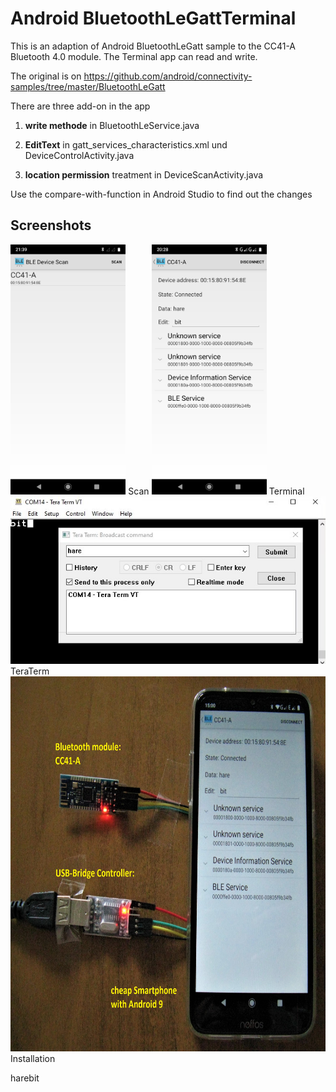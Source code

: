 Android BluetoothLeGattTerminal
=================================
This is an adaption of Android BluetoothLeGatt sample to the CC41-A Bluetooth 4.0 module. The Terminal app can read and write.

The original is on
https://github.com/android/connectivity-samples/tree/master/BluetoothLeGatt

There are three add-on in the app

1. **write methode** in BluetoothLeService.java

2. **EditText**  in gatt_services_characteristics.xml und DeviceControlActivity.java

3. **location permission** treatment in DeviceScanActivity.java

Use the compare-with-function in Android Studio to find out the changes

Screenshots
-------------

<img src="screenshots/Screenshot_Scan.jpg" height="400" alt="Screenshot"/>
Scan

<img src="screenshots/Screenshot_BLE.jpg" height="400" alt="Screenshot"/> 
Terminal

<img src="screenshots/TeraTerm.jpg"  /> 
TeraTerm

<img src="screenshots\Phone-BLE.jpg" height="600" alt="Screenshot"/>
Installation

harebit